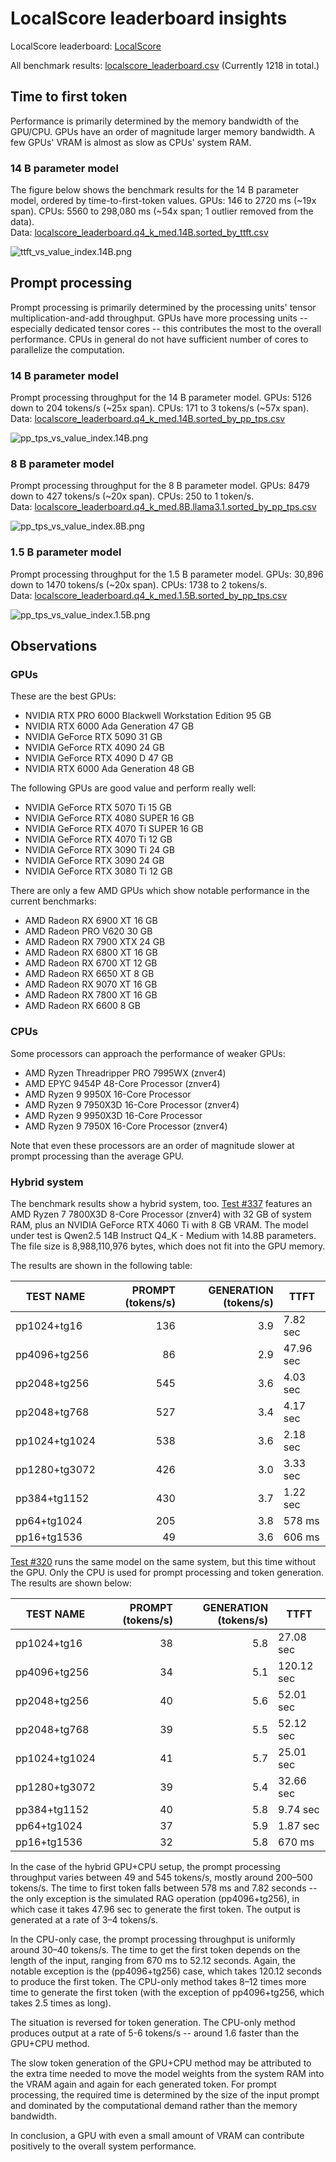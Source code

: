 # LocalScore leaderboard insights

LocalScore leaderboard: [LocalScore](https://www.localscore.ai/latest)

All benchmark results: [localscore_leaderboard.csv](localscore_leaderboard.csv) (Currently 1218 in total.)

## Time to first token

Performance is primarily determined by the memory bandwidth of the GPU/CPU. GPUs have an order of magnitude larger memory bandwidth. A few GPUs' VRAM is almost as slow as CPUs' system RAM.

### 14 B parameter model

The figure below shows the benchmark results for the 14 B parameter model, ordered by time-to-first-token values. GPUs: 146 to 2720 ms (~19x span). CPUs: 5560 to 298,080 ms (~54x span; 1 outlier removed from the data).  \
Data: [localscore_leaderboard.q4_k_med.14B.sorted_by_ttft.csv](localscore_leaderboard.q4_k_med.14B.sorted_by_ttft.csv)

![ttft_vs_value_index.14B.png](ttft_vs_value_index.14B.png)

## Prompt processing

Prompt processing is primarily determined by the processing units' tensor multiplication-and-add throughput. GPUs have more processing units -- especially dedicated tensor cores -- this contributes the most to the overall performance. CPUs in general do not have sufficient number of cores to parallelize the computation.

### 14 B parameter model

Prompt processing throughput for the 14 B parameter model. GPUs: 5126 down to 204 tokens/s (~25x span). CPUs: 171 to 3 tokens/s (~57x span). \
Data: [localscore_leaderboard.q4_k_med.14B.sorted_by_pp_tps.csv](localscore_leaderboard.q4_k_med.14B.sorted_by_pp_tps.csv)

![pp_tps_vs_value_index.14B.png](pp_tps_vs_value_index.14B.png)

### 8 B parameter model

Prompt processing throughput for the 8 B parameter model. GPUs: 8479 down to 427 tokens/s (~20x span). CPUs: 250 to 1 token/s. \
Data: [localscore_leaderboard.q4_k_med.8B.llama3.1.sorted_by_pp_tps.csv](localscore_leaderboard.q4_k_med.8B.llama3.1.sorted_by_pp_tps.csv)

![pp_tps_vs_value_index.8B.png](pp_tps_vs_value_index.8B.png)

### 1.5 B parameter model

Prompt processing throughput for the 1.5 B parameter model. GPUs: 30,896 down to 1470 tokens/s (~20x span). CPUs: 1738 to 2 tokens/s. \
Data: [localscore_leaderboard.q4_k_med.1.5B.sorted_by_pp_tps.csv](localscore_leaderboard.q4_k_med.1.5B.sorted_by_pp_tps.csv)

![pp_tps_vs_value_index.1.5B.png](pp_tps_vs_value_index.1.5B.png)

## Observations

### GPUs

These are the best GPUs:

-   NVIDIA RTX PRO 6000 Blackwell Workstation Edition 95 GB
-   NVIDIA RTX 6000 Ada Generation 47 GB
-   NVIDIA GeForce RTX 5090 31 GB
-   NVIDIA GeForce RTX 4090 24 GB
-   NVIDIA GeForce RTX 4090 D 47 GB
-   NVIDIA RTX 6000 Ada Generation 48 GB

The following GPUs are good value and perform really well:

-   NVIDIA GeForce RTX 5070 Ti 15 GB
-   NVIDIA GeForce RTX 4080 SUPER 16 GB
-   NVIDIA GeForce RTX 4070 Ti SUPER 16 GB
-   NVIDIA GeForce RTX 4070 Ti 12 GB
-   NVIDIA GeForce RTX 3090 Ti 24 GB
-   NVIDIA GeForce RTX 3090 24 GB
-   NVIDIA GeForce RTX 3080 Ti 12 GB

There are only a few AMD GPUs which show notable performance in the current benchmarks:

-   AMD Radeon RX 6900 XT 16 GB
-   AMD Radeon PRO V620 30 GB
-   AMD Radeon RX 7900 XTX 24 GB
-   AMD Radeon RX 6800 XT 16 GB
-   AMD Radeon RX 6700 XT 12 GB
-   AMD Radeon RX 6650 XT 8 GB
-   AMD Radeon RX 9070 XT 16 GB
-   AMD Radeon RX 7800 XT 16 GB
-   AMD Radeon RX 6600 8 GB

### CPUs

Some processors can approach the performance of weaker GPUs:

-   AMD Ryzen Threadripper PRO 7995WX (znver4)
-   AMD EPYC 9454P 48-Core Processor (znver4)
-   AMD Ryzen 9 9950X 16-Core Processor
-   AMD Ryzen 9 7950X3D 16-Core Processor (znver4)
-   AMD Ryzen 9 9950X3D 16-Core Processor
-   AMD Ryzen 9 7950X 16-Core Processor (znver4)

Note that even these processors are an order of magnitude slower at prompt processing than the average GPU.

### Hybrid system

The benchmark results show a hybrid system, too. [Test #337](https://www.localscore.ai/result/337) features an AMD Ryzen 7 7800X3D 8-Core Processor (znver4) with 32 GB of system RAM, plus an NVIDIA GeForce RTX 4060 Ti with 8 GB VRAM. The model under test is Qwen2.5 14B Instruct Q4_K - Medium with 14.8B parameters. The file size is 8,988,110,976 bytes, which does not fit into the GPU memory.

The results are shown in the following table:

| TEST NAME      | PROMPT (tokens/s) | GENERATION (tokens/s) | TTFT       |
|----------------|------------------:|----------------------:|------------|
| pp1024+tg16    |               136 |                   3.9 | 7.82 sec   |
| pp4096+tg256   |                86 |                   2.9 | 47.96 sec  |
| pp2048+tg256   |               545 |                   3.6 | 4.03 sec   |
| pp2048+tg768   |               527 |                   3.4 | 4.17 sec   |
| pp1024+tg1024  |               538 |                   3.6 | 2.18 sec   |
| pp1280+tg3072  |               426 |                   3.0 | 3.33 sec   |
| pp384+tg1152   |               430 |                   3.7 | 1.22 sec   |
| pp64+tg1024    |               205 |                   3.8 | 578 ms     |
| pp16+tg1536    |                49 |                   3.6 | 606 ms     |

[Test #320](https://www.localscore.ai/result/320) runs the same model on the same system, but this time without the GPU. Only the CPU is used for prompt processing and token generation. The results are shown below:

| TEST NAME      | PROMPT (tokens/s) | GENERATION (tokens/s) | TTFT      |
|----------------|------------------:|----------------------:|-----------|
| pp1024+tg16    |               38  |                  5.8  | 27.08 sec |
| pp4096+tg256   |               34  |                  5.1  | 120.12 sec|
| pp2048+tg256   |               40  |                  5.6  | 52.01 sec |
| pp2048+tg768   |               39  |                  5.5  | 52.12 sec |
| pp1024+tg1024  |               41  |                  5.7  | 25.01 sec |
| pp1280+tg3072  |               39  |                  5.4  | 32.66 sec |
| pp384+tg1152   |               40  |                  5.8  | 9.74 sec  |
| pp64+tg1024    |               37  |                  5.9  | 1.87 sec  |
| pp16+tg1536    |               32  |                  5.8  | 670 ms    |

In the case of the hybrid GPU+CPU setup, the prompt processing throughput varies between 49 and 545 tokens/s, mostly around 200–500 tokens/s. The time to first token falls between 578 ms and 7.82 seconds -- the only exception is the simulated RAG operation (pp4096+tg256), in which case it takes 47.96 sec to generate the first token. The output is generated at a rate of 3–4 tokens/s.

In the CPU-only case, the prompt processing throughput is uniformly around 30–40 tokens/s. The time to get the first token depends on the length of the input, ranging from 670 ms to 52.12 seconds. Again, the notable exception is the (pp4096+tg256) case, which takes 120.12 seconds to produce the first token. The CPU-only method takes 8–12 times more time to generate the first token (with the exception of pp4096+tg256, which takes 2.5 times as long).

The situation is reversed for token generation. The CPU-only method produces output at a rate of 5-6 tokens/s -- around 1.6 faster than the GPU+CPU method.

The slow token generation of the GPU+CPU method may be attributed to the extra time needed to move the model weights from the system RAM into the VRAM again and again for each generated token. For prompt processing, the required time is determined by the size of the input prompt and dominated by the computational demand rather than the memory bandwidth.

In conclusion, a GPU with even a small amount of VRAM can contribute positively to the overall system performance.
